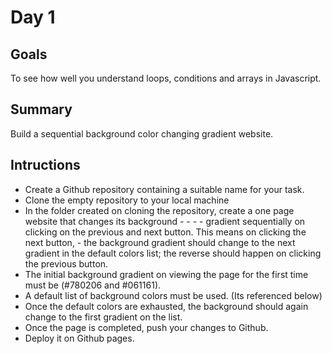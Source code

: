 # Day 1 
## Goals 
To see how well you understand loops, conditions and arrays in Javascript.

## Summary
Build a sequential background color changing gradient website.

## Intructions
- Create a Github repository containing a suitable name for your task.
- Clone the empty repository to your local machine
- In the folder created on cloning the repository, create a one page website that changes its background - - - - gradient sequentially on clicking on the previous and next button. This means on clicking the next button, -  the background gradient should change to the next gradient in the default colors list; the reverse should happen on clicking the previous button.
- The initial background gradient on viewing the page for the first time must be (#780206 and #061161).
- A default list of background colors must be used. (Its referenced below)
- Once the default colors are exhausted, the background should again change to the first gradient on the list.
- Once the page is completed, push your changes to Github.
- Deploy it on Github pages. 


